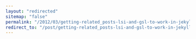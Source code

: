```yaml
---
layout: "redirected"
sitemap: "false"
permalink: "/2012/03/getting-related_posts-lsi-and-gsl-to-work-in-jekyll/"
redirect_to: "/post/getting-related_posts-lsi-and-gsl-to-work-in-jekyll"
---
```




